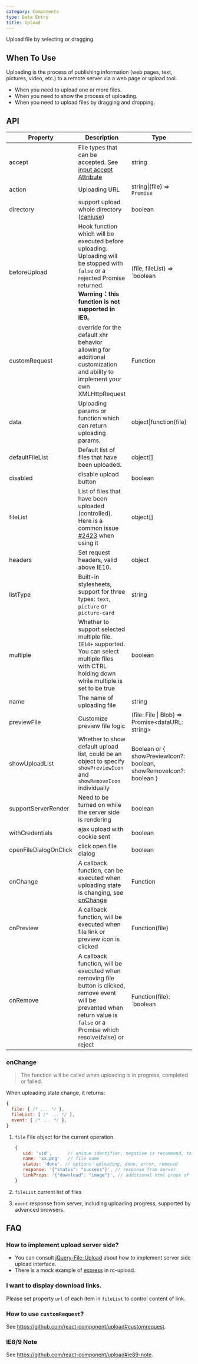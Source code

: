 ```yaml
---
category: Components
type: Data Entry
title: Upload
---
```


Upload file by selecting or dragging.

## When To Use

Uploading is the process of publishing information (web pages, text, pictures, video, etc.) to a remote server via a web page or upload tool.

- When you need to upload one or more files.
- When you need to show the process of uploading.
- When you need to upload files by dragging and dropping.

## API

| Property | Description | Type | Default | Version |
| -------- | ----------- | ---- | ------- | ------- |
| accept | File types that can be accepted. See [input accept Attribute](https://developer.mozilla.org/en-US/docs/Web/HTML/Element/input/file#accept) | string | - | |
| action | Uploading URL | string\|(file) => `Promise` | - | |
| directory | support upload whole directory ([caniuse](https://caniuse.com/#feat=input-file-directory)) | boolean | false | |
| beforeUpload | Hook function which will be executed before uploading. Uploading will be stopped with `false` or a rejected Promise returned. **Warning：this function is not supported in IE9**。 | (file, fileList) => `boolean | Promise` | - | |
| customRequest | override for the default xhr behavior allowing for additional customization and ability to implement your own XMLHttpRequest | Function | - | |
| data | Uploading params or function which can return uploading params. | object\|function(file) | - | |
| defaultFileList | Default list of files that have been uploaded. | object\[] | - | |
| disabled | disable upload button | boolean | false | |
| fileList | List of files that have been uploaded (controlled). Here is a common issue [#2423](https://github.com/ant-design/ant-design/issues/2423) when using it | object\[] | - | |
| headers | Set request headers, valid above IE10. | object | - | |
| listType | Built-in stylesheets, support for three types: `text`, `picture` or `picture-card` | string | 'text' | |
| multiple | Whether to support selected multiple file. `IE10+` supported. You can select multiple files with CTRL holding down while multiple is set to be true | boolean | false | |
| name | The name of uploading file | string | 'file' | |
| previewFile | Customize preview file logic | (file: File \| Blob) => Promise<dataURL: string> | - | 3.17.0 |
| showUploadList | Whether to show default upload list, could be an object to specify `showPreviewIcon` and `showRemoveIcon` individually | Boolean or { showPreviewIcon?: boolean, showRemoveIcon?: boolean } | true | |
| supportServerRender | Need to be turned on while the server side is rendering | boolean | false | |
| withCredentials | ajax upload with cookie sent | boolean | false | |
| openFileDialogOnClick | click open file dialog | boolean | true | |
| onChange | A callback function, can be executed when uploading state is changing, see [onChange](#onChange) | Function | - | |
| onPreview | A callback function, will be executed when file link or preview icon is clicked | Function(file) | - | |
| onRemove | A callback function, will be executed when removing file button is clicked, remove event will be prevented when return value is `false` or a Promise which resolve(false) or reject | Function(file): `boolean | Promise` | - | |

### onChange

> The function will be called when uploading is in progress, completed or failed.

When uploading state change, it returns:

```js
{
  file: { /* ... */ },
  fileList: [ /* ... */ ],
  event: { /* ... */ },
}
```

1. `file` File object for the current operation.

   ```js
   {
      uid: 'uid',      // unique identifier, negative is recommend, to prevent interference with internal generated id
      name: 'xx.png'   // file name
      status: 'done', // options：uploading, done, error, removed
      response: '{"status": "success"}', // response from server
      linkProps: '{"download": "image"}', // additional html props of file link
   }
   ```

2. `fileList` current list of files
3. `event` response from server, including uploading progress, supported by advanced browsers.

## FAQ

### How to implement upload server side?

- You can consult [jQuery-File-Upload](https://github.com/blueimp/jQuery-File-Upload/wiki#server-side) about how to implement server side upload interface.
- There is a mock example of [express](https://github.com/react-component/upload/blob/master/server.js) in rc-upload.

### I want to display download links.

Please set property `url` of each item in `fileList` to control content of link.

### How to use `customRequest`?

See <https://github.com/react-component/upload#customrequest>.

### IE8/9 Note

See <https://github.com/react-component/upload#ie89-note>.
